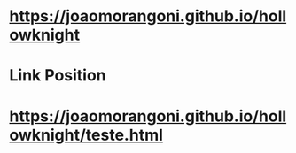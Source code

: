 # https://joaomorangoni.github.io/hollowknight

# Link Position
# https://joaomorangoni.github.io/hollowknight/teste.html
